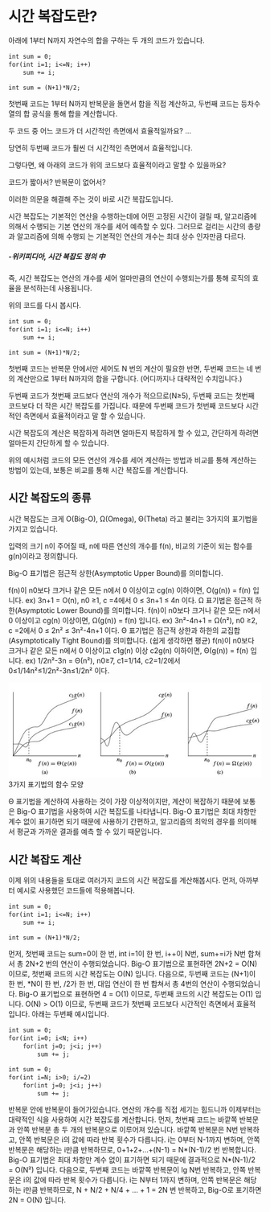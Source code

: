 # 시간 복잡도란?


아래에 1부터 N까지 자연수의 합을 구하는 두 개의 코드가 있습니다.
```
int sum = 0;
for(int i=1; i<=N; i++)
    sum += i;
```


```
int sum = (N+1)*N/2;
```


첫번째 코드는 1부터 N까지 반복문을 돌면서 합을 직접 계산하고, 두번째 코드는 등차수열의 합 공식을 통해 합을 계산합니다.

두 코드 중 어느 코드가 더 시간적인 측면에서 효율적일까요?
…

당연히 두번째 코드가 훨씬 더 시간적인 측면에서 효율적입니다.

그렇다면, 왜 아래의 코드가 위의 코드보다 효율적이라고 말할 수 있을까요?

코드가 짧아서? 반복문이 없어서?

이러한 의문을 해결해 주는 것이 바로 시간 복잡도입니다.

시간 복잡도는 기본적인 연산을 수행하는데에 어떤 고정된 시간이 걸릴 때, 알고리즘에 의해서 수행되는 기본 연산의 개수를 세어 예측할 수 있다. 그러므로 걸리는 시간의 총량과 알고리즘에 의해 수행되
는 기본적인 연산의 개수는 최대 상수 인자만큼 다르다. 

##### -위키피디아, 시간 복잡도 정의 中

즉, 시간 복잡도는 연산의 개수를 세어 얼마만큼의 연산이 수행되는가를 통해 로직의 효율을 분석하는데 사용됩니다.

위의 코드를 다시 봅시다.
```
int sum = 0;
for(int i=1; i<=N; i++)
    sum += i;
```


```
int sum = (N+1)*N/2;
```

첫번째 코드는 반복문 안에서만 세어도 N 번의 계산이 필요한 반면, 두번째 코드는 네 번의 계산만으로 1부터 N까지의 합을 구합니다. (어디까지나 대략적인 수치입니다.)

두번째 코드가 첫번째 코드보다 연산의 개수가 적으므로(N≥5), 두번째 코드는 첫번째 코드보다 더 작은 시간 복잡도를 가집니다. 때문에 두번째 코드가 첫번째 코드보다 시간적인 측면에서 효율적이라고 말 할 수 있습니다.

시간 복잡도의 계산은 복잡하게 하려면 얼마든지 복잡하게 할 수 있고, 간단하게 하려면 얼마든지 간단하게 할 수 있습니다.

위의 예시처럼 코드의 모든 연산의 개수를 세어 계산하는 방법과 비교를 통해 계산하는 방법이 있는데, 보통은 비교를 통해 시간 복잡도를 계산합니다.


## 시간 복잡도의 종류

시간 복잡도는 크게 O(Big-O), Ω(Omega), Θ(Theta) 라고 불리는 3가지의 표기법을 가지고 있습니다.

입력의 크기 n이 주어질 때, n에 따른 연산의 개수를 f(n), 비교의 기준이 되는 함수를 g(n)이라고 정의합니다.

Big-O 표기법은 점근적 상한(Asymptotic Upper Bound)를 의미합니다.

f(n)이 n0보다 크거나 같은 모든 n에서 0 이상이고 cg(n) 이하이면,
O(g(n)) = f(n) 입니다.
ex) 3n+1 = O(n), n0 ≥1, c =4에서 0 ≤ 3n+1 ≤ 4n 이다.
Ω 표기법은 점근적 하한(Asymptotic Lower Bound)를 의미합니다.
f(n)이 n0보다 크거나 같은 모든 n에서 0 이상이고 cg(n) 이상이면,
Ω(g(n)) = f(n) 입니다.
ex) 3n²-4n+1 = Ω(n²), n0 ≥2, c =2에서 0 ≤ 2n² ≤ 3n²-4n+1 이다.
Θ 표기법은 점근적 상한과 하한의 교집합(Asymptotically Tight Bound)를 의미합니다. (쉽게 생각하면 평균)
f(n)이 n0보다 크거나 같은 모든 n에서 0 이상이고 c1g(n) 이상 c2g(n) 이하이면, Θ(g(n)) = f(n) 입니다.
ex) 1/2n²-3n = Θ(n²), n0≥7, c1=1/14, c2=1/2에서
0≤1/14n²≤1/2n²-3n≤1/2n² 이다.


<img src="https://github.com/dhcho/Algorithm/blob/main/images/%231.jpg"/>
                                3가지 표기법의 함수 모양

Θ 표기법을 계산하여 사용하는 것이 가장 이상적이지만, 계산이 복잡하기 때문에 보통은 Big-O 표기법을 사용하여 시간 복잡도를 나타냅니다.
Big-O 표기법은 최대 차항만 계수 없이 표기하면 되기 때문에 사용하기 간편하고, 알고리즘의 최악의 경우를 의미해서 평균과 가까운 결과를 예측 할 수 있기 때문입니다.


## 시간 복잡도 계산
이제 위의 내용들을 토대로 여러가지 코드의 시간 복잡도를 계산해봅시다.
먼저, 아까부터 예시로 사용했던 코드들에 적용해봅니다.

```
int sum = 0;
for(int i=1; i<=N; i++)
    sum += i;
```


```
int sum = (N+1)*N/2;
```


먼저, 첫번째 코드는 sum=0이 한 번, int i=1이 한 번, i++이 N번, sum+=i가 N번 합쳐서 총 2N+2 번의 연산이 수행되었습니다.
Big-O 표기법으로 표현하면 2N+2 = O(N) 이므로, 첫번째 코드의 시간 복잡도는 O(N) 입니다.
다음으로, 두번째 코드는 (N+1)이 한 번, *N이 한 번, /2가 한 번, 대입 연산이 한 번 합쳐서 총 4번의 연산이 수행되었습니다.
Big-O 표기법으로 표현하면 4 = O(1) 이므로, 두번째 코드의 시간 복잡도는 O(1) 입니다.
O(N) > O(1) 이므로, 두번째 코드가 첫번째 코드보다 시간적인 측면에서 효율적입니다.
아래는 두번째 예시입니다.
```
int sum = 0;
for(int i=0; i<N; i++)
    for(int j=0; j<i; j++)
        sum += j;
```


```
int sum = 0;
for(int i=N; i>0; i/=2)
    for(int j=0; j<i; j++)
        sum += j;
```


반복문 안에 반복문이 들어가있습니다.
연산의 개수를 직접 세기는 힘드니까 이제부터는 대략적인 식을 사용하여 시간 복잡도를 계산합니다.
먼저, 첫번째 코드는 바깥쪽 반복문과 안쪽 반복문 총 두 개의 반복문으로 이루어져 있습니다. 바깥쪽 반복문은 N번 반복하고, 안쪽 반복문은 i의 값에 따라 반복 횟수가 다릅니다.
i는 0부터 N-1까지 변하며, 안쪽 반복문은 해당하는 i만큼 반복하므로, 0+1+2+…+(N-1) = N*(N-1)/2 번 반복합니다.
Big-O 표기법은 최대 차항만 계수 없이 표기하면 되기 때문에 결과적으로
N*(N-1)/2 = O(N²) 입니다.
다음으로, 두번째 코드는 바깥쪽 반복문이 lg N번 반복하고, 안쪽 반복문은 i의 값에 따라 반복 횟수가 다릅니다.
i는 N부터 1까지 변하며, 안쪽 반복문은 해당하는 i만큼 반복하므로, N + N/2 + N/4 + … + 1 = 2N 번 반복하고, Big-O로 표기하면 2N = O(N) 입니다.
